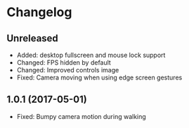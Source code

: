 Changelog
=========

Unreleased
----------

* Added: desktop fullscreen and mouse lock support
* Changed: FPS hidden by default
* Changed: Improved controls image
* Fixed: Camera moving when using edge screen gestures 


1.0.1 (2017-05-01)
------------------

* Fixed: Bumpy camera motion during walking
